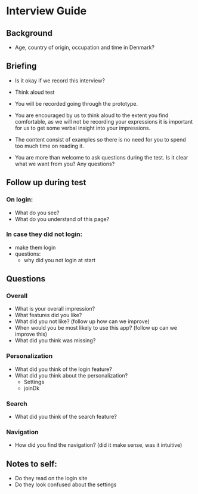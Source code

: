 # Interview Guide

## Background

- Age, country of origin, occupation and time in Denmark?

## Briefing 

- Is it okay if we record this interview?
- Think aloud test

- You will be recorded going through the prototype.
- You are encouraged by us to think aloud to the extent you find comfortable, as we will not be recording your expressions it is important for us to get some verbal insight into your impressions. 
- The content consist of examples so there is no need for you to spend too much time on reading it. 
- You are more than welcome to ask questions during the test. Is it clear what we want from you? Any questions?

## Follow up during test
### On login:
- What do you see?
- What do you understand of this page?

### In case they did not login:
- make them login
- questions:
	- why did you not login at start

## Questions
### Overall
- What is your overall impression?
- What features did you like?
- What did you not like? (follow up how can we improve)
- When would you be most likely to use this app? (follow up can we improve this)
- What did you think was missing?

### Personalization
- What did you think of the login feature? 
- What did you think about the personalization?
	- Settings
	- joinDk

### Search
- What did you think of the search feature?

### Navigation
- How did you find the navigation? (did it make sense, was it intuitive)

## Notes to self:
- Do they read on the login site
- Do they look confused about the settings


